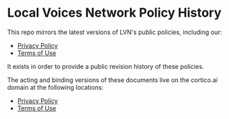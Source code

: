 # Local Voices Network Policy History

This repo mirrors the latest versions of LVN's public policies, including our:

- [Privacy Policy](privacy_policy.md)
- [Terms of Use](terms_of_use.md)

It exists in order to provide a public revision history of these policies. 

The acting and binding versions of these documents live on the cortico.ai domain at the following locations:

- [Privacy Policy](https://cortico.ai/privacy)
- [Terms of Use](https://cortico.ai/terms)
